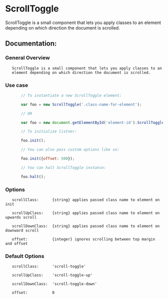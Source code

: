 # ScrollToggle
ScrollToggle is a small component that lets you apply classes to an element depending on which direction the document is scrolled.
## Documentation:
 
### General Overview
       
       ScrollToggle is a small component that lets you apply classes to an
       element depending on which direction the document is scrolled.

### Use case
```javascript
       // To instantiate a new ScrollToggle element:

       var foo = new ScrollToggle('.class-name-for-element');

       // OR

       var foo = new document.getElementById('element-id').ScrollToggle();

       // To initialize listner:

       foo.init();

       // You can also pass custom options like so:

       foo.init({offset: 500});

       // You can halt ScrollToggle instance:

       foo.halt();
```
### Options

       scrollClass:      {string} applies passed class name to element on init

       scrollUpClass:    {string} applies passed class name to element on upwards scroll

       scrollDownClass:  {string} applies passed class name to element on downward scroll

       offset:           {integer} ignores scrolling between top margin and offset

### Default Options
       
       scrollClass:      'scroll-toggle'

       scrollUpClass:    'scroll-toggle-up'

       scrollDownClass:  'scroll-toggle-down'

       offset:           0

